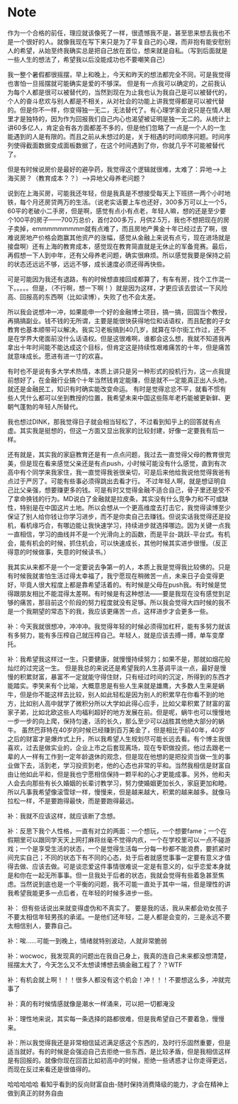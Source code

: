 # Note
作为一个合格的前任，理应就该像死了一样，很遗憾我不是，甚至思来想去我也不是一个很好的人。就像我现在写下来只是为了平复自己的心理，而非抱有能安慰别人的希望，从始至终我确实总是把自己放在首位，想来就是自私。（写到后面就是一些人生的想法了，希望我以后没能成功也不要嘲笑自己）


我一整个暑假都很摇摆，早上和晚上，今天和昨天的想法都完全不同，可是我觉得也害怕一旦摇摆就可能确实是爱的不够深。
但是有一点我可以确定的，之前我认为每个人都是很可以被替代的，当然到现在为止我也认为我自己是可以被替代的，个人的奋斗悲欢与别人都是不相关，从对社会的功能上讲我觉得都是可以被代替的。但是你不一样，你变得独一无二，无法替代了。有心理学家会说只是在情人眼里才是独特的，因为作为回报我们自己内心也渴望被证明是独一无二的。从统计上讲60多亿人，肯定会有各方面都差不多的，但是他们忽略了一点是一个人的一生能遇到的人是有限的。而且之前从未想过的是，关于相遇的时间顺序问题。时间序列使得截面数据变成面板数据了，在这个时间遇到了你，你就几乎不可能被替代了。



但是有时候说房价是最好的避孕药，我觉得这个逻辑就很难，太难了：异地-->上海买房？（教育成本？？）-->异地父母养老问题？

说到在上海买房，可能我还年轻，但是我真是不想接受每天上下班挤一两个小时地铁，每个月还房贷两万的生活。（说老实话要上车也还好，300多万可以上一个5，60平的老破小二手房，但是啊，感觉有点小有点老，年轻人嘛，想的还是至少要个100平的房子——700万总价，首付200多万，月供2.5万，我也不想把现在的房子卖掉，emmmmmmmmm就有点难了，而且房地产黄金十年已经过去了啊，很难说房地产价格会跑赢其他资产的涨幅，感觉从金融上来说有点亏，现在进场就是接盘啊）还有上海的教育成本，感觉现在教育简直就是无休止的军备竞赛。最后，再假想一下人到中年，还有父母养老问题，确实很麻烦。所以感觉我要是保持之前的状态还远远不够，远远不够，成长速度必须还得再快些。

可是可能因为我还有退路，有的时候想直接回成都算了，有车有房，找个工作混一下。。。。。但是，（不行啊，想一下啊！）就是因为这样，才更应该去尝试一下风险高、回报高的东西啊（比如读博），失败了也不会太差。

所以我会说想冲一冲，如果能申一个好的金融博士项目，搞一搞，回国当个教授，再搞搞副业。钱不钱的无所谓，主要是能很快获得地位和话语权，而且配套的子女教育也基本顺带可以解决。我实习老板搞到40几岁，就算在华尔街工作过，还不是在学界大佬面前没什么话语权。但是这很难啊，谁都会这么想，我就不知道我再拿出十年时间能不能达成这个目标，但肯定这是持续性艰难痛苦的十年，但是痛苦就意味成长。愿进有进一寸的欢喜。

有时也不是说有多大学术热情，本质上讲只是另一种形式的投机行为，这一点我提前想好了，在金融行业搞个十年当然钱肯定能赚，但是就不一定能真正出人头地，就还是金融民工，知识有时确实能改变命运。
有时是觉得忿忿不平，就看不惯有些人凭什么都可以坐到教授的位置，我希望未来中国这些陈年老朽能被更新鲜、更朝气蓬勃的年轻人所替代。




我也想过DINK，那我觉得日子就会相当轻松了，不过看到知乎上的回答就有点虚。其实我是挺想的，但这一方面又显出我家的比较封建，好像一定要我有后一样。

还有就是，其实我的家庭教育还是有一点点问题，我过去一直觉得父母的教育很完美，但是现在看来感觉父亲还是有点push，小时候可能没有什么感觉，直到有次高中有个同学来我家住，我一直觉得我爸很亲切，可是后来他给我说他觉得我爸有点过于严厉了。可能有些事必须得跳出去看才行。
不过年轻人啊，就是想证明自己比父亲强，想要赚更多的钱。可是有时又觉得金融不适合自己，骨子里还是受不了拿命换钱的行为。MD说白了金融就是拉皮条，其实没有什么竞争力和不可或缺性，特别是在中国这片土地。所以会想从一个更高维度去打击它，我觉得读博至少保证了别人给你钱让你学习进步，而不是你卖自己去赚钱。但说实话我觉得还是投机，看机缘巧合，有哪边能让我快速学习，持续进步就选择哪边。因为关键一点我一直相信，学习的曲线并不是一个光滑向上的函数，而是平台-跳跃-平台式。有机会，能有机会的时候，抓住机会，可以快速成长，其他时候其实进步很慢。（反正得意的时候做事，失意的时候读书。）

我其实从来都不是一个一定要说去争第一的人，本质上我是觉得我比较佛的。只是有时候我就害怕生活过得太幸福了，我宁愿现在稍微苦一点，未来日子会变得更好，毕竟人很大程度上都是靠希望活着的。有时候是父母在push我。有时候是觉得跟朋友相比不能混得太差啊。有时候是有这种想法——要是我现在没有感觉到足够的痛苦，那目前这个阶段的努力程度就没有足够。所以我会觉得大四时候的我不是一个我期望的常态下的我，我应该更痛苦一点，这样进步才会更多一些。



补：今天我就很想冲，冲冲冲。我觉得年轻的时候必须得加杠杆，能有多努力就该有多努力，能有多压榨自己就压榨自己。年轻人，就是应该去搏一搏，单车变摩托。



补：我希望我这样过一生，只要健康，就慢慢持续努力；如果不是，那就如烟花般灿烂的过完这一生。
但是我总的来说还是希望我的人生基调平淡一点，最好是慢慢的积累财富，暴富不一定就能守得住财，只有经过时间的沉淀，所得到的东西才能踏实。李笑来有个比喻，大概意思是有些人生来就是雄鹰，大多数人生来是蜗牛，但是你不能这样去比较，别人如此轻松是因为别人的积累早在你看不到的地方，比如别人高中就学了微积分所以大学如此得心应手，比如父辈积累了财富的富家子弟，比如北欧这些人均福利超好的地方发展在前。但是呢，蜗牛也可以慢慢地一步一步的向上爬，保持匀速，活的长久，那么至少可以战胜其他绝大部分的蜗牛。
虽然巴菲特在40岁的时候已经赚到百万美金了，但是相比于前40年，40岁之后的财富才是爆炸式上升，所以我希望人生规划尽可能长远去看。有个博主我很喜欢，过去是做实业的，企业上市之后套现离场，现在专职做投资。他过去跟老一辈的人一样有工作到一定年龄退休的观念，但是现在他想的是把投资当做一生的事业做下去，活到老，学习投资到老，他的心态也非常的平和。当然我相信是财富自由让他如此平和，但是我也宁愿相信保持一颗平和的心才更能成事。另外，他和夫人会去向那些有长久婚姻的长辈讨教学习，努力使婚姻更加长久，家庭更加和睦。所以凡事我希望像滚雪球一样，慢慢来，但是越来越大，积累的越来越多。就像马拉松一样，不是要跑得最快，而是要跑得最远。


补：我就不应该这样，就应该断了念想。

补：反思下我个人性格，一直有对立的两面：一个想玩，一个想要fame；一个在假期里可以跟同学天天上网打麻将丝毫不觉得内疚，一个在学校里可以一点不碰游戏；一个是享受生活的状态，一个是觉得生活每一分每一秒都不能浪费，要抓紧时间充实自己；不同的状态下有不同的心态，处于后者就感觉事事一定要有意义才值得去做、应该去做。可是谈恋爱这件事情很难说一定是有意义的，似乎恋爱本身就是和你在一起无所事事。但一旦我处于后者的状态，我就会觉得有些着急甚至焦虑。当然说到底也是一个平衡的问题，我不可能一直处于其中一端，但是理性的讲我希望我能更多一点后者，在年轻的时候多进步一些。

补：
但有些话说出来就变得虚伪和不真实了。
要是我的话，我从来都会劝女孩子不要太相信年轻男孩的承诺。一是他们还年轻，二是人都是会变的，三是永远不要太相信别人，要靠自己。

补：唉……可能一到晚上，情绪就特别波动，人就非常脆弱

补：wocwoc，我发现真的问题出在我自己身上，我真的连自己未来都没想清楚，摇摆太大了，今天怎么又不太想读博想去搞金融工程了？？WTF


补：有机会就上啊！！！很多人都没有这个机会！冲！！！不要想这么多，冲就完事了

补：真的有时候情感就像是潮水一样涌来，可以把一切都淹没

补：理性地来说，其实每一条选择的路都很难，但是我希望自己不要着急，慢慢来。


补：所以我觉得我还是非常相信延迟满足感这个东西的，及时行乐固然重要，但是适当就好。有的时候是会强迫自己去拒绝一些东西，是比较矛盾，但是我相信这样是有回报的。就像你现在回首比如初高中的时候，拒绝一些诱惑才让你走得更远，而现在反过来看还是很值得的。


哈哈哈哈哈 看知乎看到的反向财富自由-随时保持消费降级的能力，才会在精神上做到真正的财务自由
